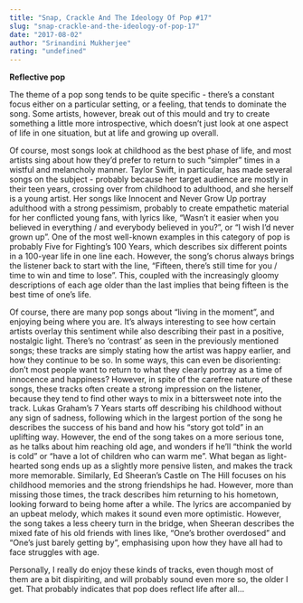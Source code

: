```yaml
---
title: "Snap, Crackle And The Ideology Of Pop #17"
slug: "snap-crackle-and-the-ideology-of-pop-17"
date: "2017-08-02"
author: "Srinandini Mukherjee"
rating: "undefined"
---
```


**Reflective pop**

The theme of a pop song tends to be quite specific - there’s a constant focus either on a particular setting, or a feeling, that tends to dominate the song. Some artists, however, break out of this mould and try to create something a little more introspective, which doesn’t just look at one aspect of life in one situation, but at life and growing up overall.

Of course, most songs look at childhood as the best phase of life, and most artists sing about how they’d prefer to return to such “simpler” times in a wistful and melancholy manner. Taylor Swift, in particular, has made several songs on the subject - probably because her target audience are mostly in their teen years, crossing over from childhood to adulthood, and she herself is a young artist. Her songs like Innocent and Never Grow Up portray adulthood with a strong pessimism, probably to create empathetic material for her conflicted young fans, with lyrics like, “Wasn’t it easier when you believed in everything / and everybody believed in you?”, or “I wish I’d never grown up”. One of the most well-known examples in this category of pop is probably Five for Fighting’s 100 Years, which describes six different points in a 100-year life in one line each. However, the song’s chorus always brings the listener back to start with the line, “Fifteen, there’s still time for you / time to win and time to lose”. This, coupled with the increasingly gloomy descriptions of each age older than the last implies that being fifteen is the best time of one’s life.

Of course, there are many pop songs about “living in the moment”, and enjoying being where you are. It’s always interesting to see how certain artists overlay this sentiment while also describing their past in a positive, nostalgic light. There’s no ‘contrast’ as seen in the previously mentioned songs; these tracks are simply stating how the artist was happy earlier, and how they continue to be so. In some ways, this can even be disorienting: don’t most people want to return to what they clearly portray as a time of innocence and happiness? However, in spite of the carefree nature of these songs, these tracks often create a strong impression on the listener, because they tend to find other ways to mix in a bittersweet note into the track. Lukas Graham’s 7 Years starts off describing his childhood without any sign of sadness, following which in the largest portion of the song he describes the success of his band and how his “story got told” in an uplifting way. However, the end of the song takes on a more serious tone, as he talks about him reaching old age, and wonders if he’ll “think the world is cold” or “have a lot of children who can warm me”. What began as light-hearted song ends up as a slightly more pensive listen, and makes the track more memorable. Similarly, Ed Sheeran’s Castle on The Hill focuses on his childhood memories and the strong friendships he had. However, more than missing those times, the track describes him returning to his hometown, looking forward to being home after a while. The lyrics are accompanied by an upbeat melody, which makes it sound even more optimistic. However, the song takes a less cheery turn in the bridge, when Sheeran describes the mixed fate of his old friends with lines like, “One’s brother overdosed” and “One’s just barely getting by”, emphasising upon how they have all had to face struggles with age.

Personally, I really do enjoy these kinds of tracks, even though most of them are a bit dispiriting, and will probably sound even more so, the older I get. That probably indicates that pop does reflect life after all…
